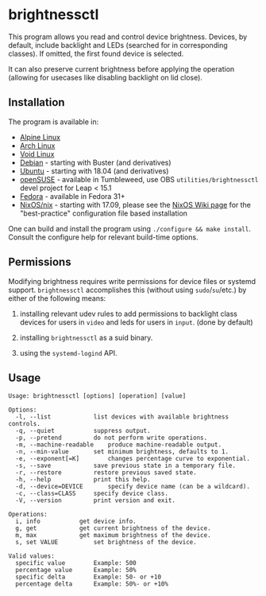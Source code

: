 # brightnessctl

This program allows you read and control device brightness. Devices, by default, include backlight and LEDs (searched for in corresponding classes). If omitted, the first found device is selected.

It can also preserve current brightness before applying the operation (allowing for usecases like disabling backlight on lid close).

## Installation

The program is available in:
* [Alpine Linux](https://pkgs.alpinelinux.org/packages?name=brightnessctl&branch=edge)
* [Arch Linux](https://www.archlinux.org/packages/community/x86_64/brightnessctl/)
* [Void Linux](https://github.com/void-linux/void-packages/blob/master/srcpkgs/brightnessctl/template)
* [Debian](https://packages.debian.org/testing/source/brightnessctl) - starting with Buster (and derivatives)
* [Ubuntu](https://packages.ubuntu.com/source/bionic/brightnessctl) - starting with 18.04 (and derivatives)
* [openSUSE](https://build.opensuse.org/package/show/utilities/brightnessctl) - available in Tumbleweed, use OBS `utilities/brightnessctl` devel project for Leap < 15.1
* [Fedora](https://src.fedoraproject.org/rpms/brightnessctl) - available in Fedora 31+
* [NixOS/nix](https://nixos.org/nixos/packages.html?attr=brightnessctl) - starting with 17.09, please see the [NixOS Wiki page](https://nixos.wiki/wiki/Backlight#brightnessctl) for the "best-practice" configuration file based installation

One can build and install the program using `./configure && make install`. Consult the configure help for relevant build-time options.

## Permissions

Modifying brightness requires write permissions for device files or systemd support. `brightnessctl` accomplishes this (without using `sudo`/`su`/etc.) by either of the following means:

1) installing relevant udev rules to add permissions to backlight class devices for users in `video` and leds for users in `input`. (done by default)

2) installing `brightnessctl` as a suid binary.

3) using the `systemd-logind` API.


## Usage
```
Usage: brightnessctl [options] [operation] [value]

Options:
  -l, --list			list devices with available brightness controls.
  -q, --quiet			suppress output.
  -p, --pretend			do not perform write operations.
  -m, --machine-readable	produce machine-readable output.
  -n, --min-value		set minimum brightness, defaults to 1.
  -e, --exponent[=K]		changes percentage curve to exponential.
  -s, --save			save previous state in a temporary file.
  -r, --restore			restore previous saved state.
  -h, --help			print this help.
  -d, --device=DEVICE		specify device name (can be a wildcard).
  -c, --class=CLASS		specify device class.
  -V, --version			print version and exit.

Operations:
  i, info			get device info.
  g, get			get current brightness of the device.
  m, max			get maximum brightness of the device.
  s, set VALUE			set brightness of the device.

Valid values:
  specific value		Example: 500
  percentage value		Example: 50%
  specific delta		Example: 50- or +10
  percentage delta		Example: 50%- or +10%
 ```
